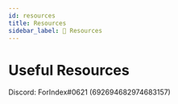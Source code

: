 ```yaml
---
id: resources
title: Resources
sidebar_label: 💾 Resources
---
```


# Useful Resources

Discord: ForIndex#0621 (692694682974683157)
